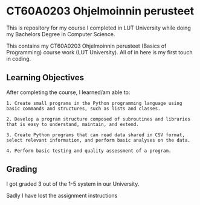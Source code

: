 # CT60A0203 Ohjelmoinnin perusteet
This is repository for my course I completed in LUT University while doing my Bachelors Degree in Computer Science.

This contains my CT60A0203 Ohjelmoinnin perusteet (Basics of Programming) course work (LUT University). All of in here is my first touch in coding.

## Learning Objectives

After completing the course, I learned/am able to:

    1. Create small programs in the Python programming language using basic commands and structures, such as lists and classes.

    2. Develop a program structure composed of subroutines and libraries that is easy to understand, maintain, and extend.

    3. Create Python programs that can read data shared in CSV format, select relevant information, and perform basic analyses on the data.

    4. Perform basic testing and quality assessment of a program.

  ## Grading
  I got graded 3 out of the 1-5 system in our University.


Sadly I have lost the assignment instructions
